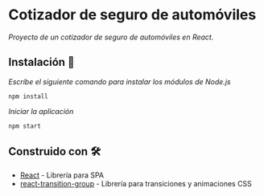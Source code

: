 # Cotizador de seguro de automóviles

_Proyecto de un cotizador de seguro de automóviles en React._

## Instalación 🔧

_Escribe el siguiente comando para instalar los módulos de Node.js_

```
npm install
```

_Iniciar la aplicación_

```
npm start
```

## Construido con 🛠️

* [React](https://reactjs.org/) - Librería para SPA
* [react-transition-group](https://www.npmjs.com/package/react-transition-group) - Librería para transiciones y animaciones CSS
